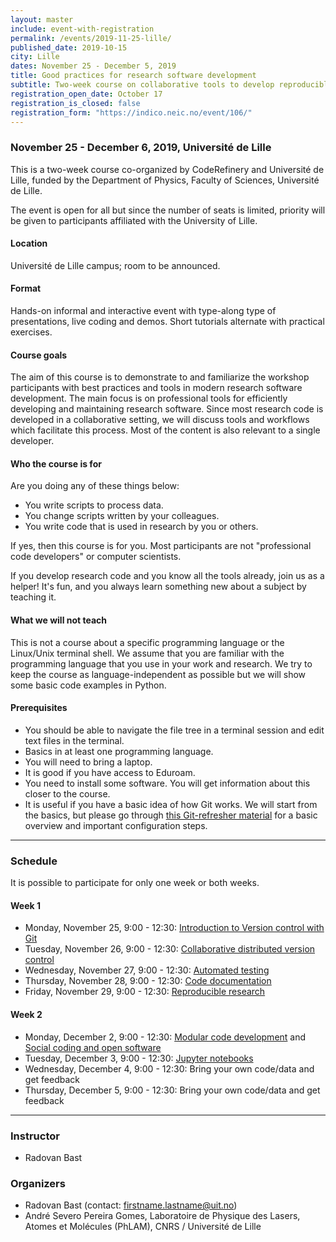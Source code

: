 ```yaml
---
layout: master
include: event-with-registration
permalink: /events/2019-11-25-lille/
published_date: 2019-10-15
city: Lille
dates: November 25 - December 5, 2019
title: Good practices for research software development
subtitle: Two-week course on collaborative tools to develop reproducible software
registration_open_date: October 17
registration_is_closed: false
registration_form: "https://indico.neic.no/event/106/"
---
```


### November 25 - December 6, 2019, Université de Lille

This is a two-week course co-organized by CodeRefinery and Université de Lille,
funded by the Department of Physics, Faculty of Sciences, Université de Lille.

The event is open for all but since the number of seats is limited, priority
will be given to participants affiliated with the University of Lille.


#### Location

Université de Lille campus; room to be announced.


#### Format

Hands-on informal and interactive event with type-along type of
presentations, live coding and demos. Short tutorials alternate with practical
exercises.


#### Course goals

The aim of this course is to demonstrate to and familiarize
the workshop participants with best practices and tools in modern research
software development. The main focus is on professional tools
for efficiently developing and maintaining research software.
Since most research code is developed in a collaborative
setting, we will discuss tools and workflows which facilitate
this process. Most of the content is also relevant to
a single developer.


#### Who the course is for

Are you doing any of these things below:
- You write scripts to process data.
- You change scripts written by your colleagues.
- You write code that is used in research by you or others.

If yes, then this course is for you.  Most participants are not
"professional code developers" or computer scientists.

If you develop research code and you know all the tools
already, join us as a helper! It's fun, and you always learn
something new about a subject by teaching it.


#### What we will not teach

This is not a course about a specific programming language or
the Linux/Unix terminal shell.  We assume that you are familiar with the programming
language that you use in your work and research.  We try to keep the course as
language-independent as possible but we will show some basic code examples in
Python.


#### Prerequisites

- You should be able to navigate the file tree in a terminal session and edit text files in the terminal.
- Basics in at least one programming language.
- You will need to bring a laptop.
- It is good if you have access to Eduroam.
- You need to install some software. You will get information about this closer to the course.
- It is useful if you have a basic idea of how Git works. We will start from the basics, but please go through <a href="https://coderefinery.github.io/git-refresher/">this Git-refresher material</a> for a basic overview and important configuration steps.

---

### Schedule

It is possible to participate for only one week or both weeks.

#### Week 1
- Monday, November 25, 9:00 - 12:30: [Introduction to Version control with Git](https://coderefinery.github.io/git-intro/)
- Tuesday, November 26, 9:00 - 12:30: [Collaborative distributed version control](https://coderefinery.github.io/git-collaborative/)
- Wednesday, November 27, 9:00 - 12:30: [Automated testing](https://coderefinery.github.io/testing/)
- Thursday, November 28, 9:00 - 12:30: [Code documentation](https://coderefinery.github.io/documentation/)
- Friday, November 29, 9:00 - 12:30: [Reproducible research](https://coderefinery.github.io/reproducible-research/)

#### Week 2
- Monday, December 2, 9:00 - 12:30: [Modular code development](http://cicero.xyz/v3/remark/0.14.0/github.com/coderefinery/modular-code-development/master/talk.md) and [Social coding and open software](http://cicero.xyz/v3/remark/0.14.0/github.com/coderefinery/social-coding/master/talk.md)
- Tuesday, December 3, 9:00 - 12:30: [Jupyter notebooks](https://coderefinery.github.io/jupyter/)
- Wednesday, December 4, 9:00 - 12:30: Bring your own code/data and get feedback
- Thursday, December 5, 9:00 - 12:30: Bring your own code/data and get feedback

---

### Instructor

- Radovan Bast


### Organizers

- Radovan Bast (contact: firstname.lastname@uit.no)
- André Severo Pereira Gomes, Laboratoire de Physique des Lasers, Atomes et Molécules (PhLAM), CNRS / Université de Lille
